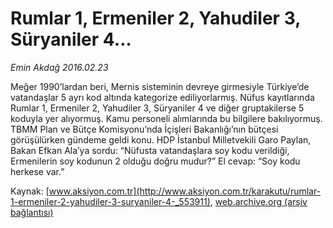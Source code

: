 # Rumlar 1, Ermeniler 2, Yahudiler 3, Süryaniler 4…

*Emin Akdağ 2016.02.23*

<div class="pNewsDetailMainContent ctx_content" itemprop="articleBody">
 <p>
  Meğer 1990’lardan beri, Mernis sisteminin devreye girmesiyle Türkiye’de vatandaşlar 5 ayrı kod altında kategorize ediliyorlarmış. Nüfus kayıtlarında Rumlar 1, Ermeniler 2, Yahudiler 3, Süryaniler 4 ve diğer gruptakilerse 5 koduyla yer alıyormuş. Kamu personeli alımlarında bu bilgilere bakılıyormuş. TBMM Plan ve Bütçe Komisyonu’nda İçişleri Bakanlığı’nın bütçesi görüşülürken gündeme geldi konu. HDP İstanbul Milletvekili Garo Paylan, Bakan Efkan Ala’ya sordu: “Nüfusta vatandaşlara soy kodu verildiği, Ermenilerin soy kodunun 2 olduğu doğru mudur?” El cevap: “Soy kodu herkese var.”
 </p>
</div>


Kaynak: [www.aksiyon.com.tr](http://www.aksiyon.com.tr/karakutu/rumlar-1-ermeniler-2-yahudiler-3-suryaniler-4-_553911), [web.archive.org (arşiv bağlantısı)](http://web.archive.org/web/20160224084911/http://www.aksiyon.com.tr/karakutu/rumlar-1-ermeniler-2-yahudiler-3-suryaniler-4-_553911)
